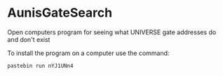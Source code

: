 # AunisGateSearch
Open computers program for seeing what UNIVERSE gate addresses do and don't exist

To install the program on a computer use the command:
```
pastebin run nYJ1UNn4
```
